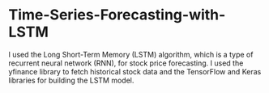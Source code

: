 # Time-Series-Forecasting-with-LSTM


I used the Long Short-Term Memory (LSTM) algorithm, which is a type of recurrent neural network (RNN), for stock price forecasting. I used the yfinance library to fetch historical stock data and the TensorFlow and Keras libraries for building the LSTM model.

